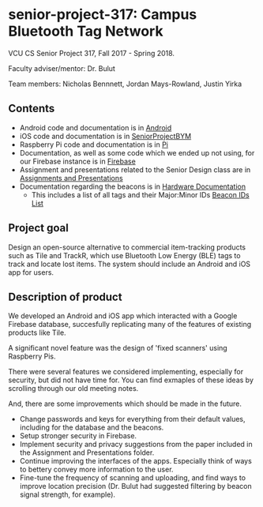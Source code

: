 # senior-project-317: Campus Bluetooth Tag Network
VCU CS Senior Project 317, Fall 2017 - Spring 2018. 

Faculty adviser/mentor: Dr. Bulut

Team members: Nicholas Bennnett, Jordan Mays-Rowland, Justin Yirka

## Contents
- Android code and documentation is in [Android](./Android)
- iOS code and documentation is in [SeniorProjectBYM](./SeniorProjectBYM)
- Raspberry Pi code and documentation is in [Pi](./Pi)
- Documentation, as well as some code which we ended up not using, for our Firebase instance is in [Firebase](./Firebase)
- Assignment and presentations related to the Senior Design class are in [Assignments and Presentations](./Assignments%20and%20Presentations)
- Documentation regarding the beacons is in [Hardware Documentation](./Hardware%20Documentation)
  - This includes a list of all tags and their Major:Minor IDs [Beacon IDs List](./Hardware%20Documentation/Beacon%20IDs%20list.xlsx)

## Project goal 
Design an open-source alternative to commercial item-tracking products such as Tile and TrackR, which use Bluetooth Low Energy (BLE) tags to track and locate lost items. The system should include an Android and iOS app for users.

## Description of product
We developed an Android and iOS app which interacted with a Google Firebase database, succesfully replicating many of the features of existing products like Tile.

A significant novel feature was the design of 'fixed scanners' using Raspberry Pis.

There were several features we considered implementing, especially for security, but did not have time for. You can find exmaples of these ideas by scrolling through our old meeting notes.

And, there are some improvements which should be made in the future.
- Change passwords and keys for everything from their default values, including for the database and the beacons.
- Setup stronger security in Firebase.
- Implement security and privacy suggestions from the paper included in the Assignment and Presentations folder.
- Continue improving the interfaces of the apps. Especially think of ways to bettery convey more information to the user.
- Fine-tune the frequency of scanning and uploading, and find ways to improve location precision (Dr. Bulut had suggested filtering by beacon signal strength, for example).
